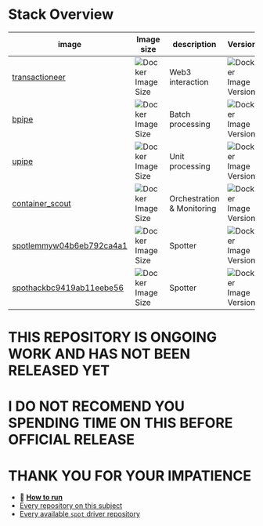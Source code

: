 
# Stack Overview
| image | Image size | description | Version |
| --- |  --- | --- | --- | 
| [transactioneer](https://github.com/exorde-labs/transactioneer/tree/main) | ![Docker Image Size](https://img.shields.io/docker/image-size/exordelabs/transactioneer) | Web3 interaction | ![Docker Image Version](https://img.shields.io/docker/v/exordelabs/transactioneer)|
| [bpipe](https://github.com/exorde-labs/bpipe/tree/main) | ![Docker Image Size](https://img.shields.io/docker/image-size/exordelabs/bpipe) | Batch processing |  ![Docker Image Version](https://img.shields.io/docker/v/exordelabs/bpipe)|
| [upipe](https://github.com/exorde-labs/upipe/tree/main) |  ![Docker Image Size](https://img.shields.io/docker/image-size/exordelabs/upipe) | Unit processing | ![Docker Image Version](https://img.shields.io/docker/v/exordelabs/upipe)|
| [container_scout](https://github.com/exorde-labs/container_scout/tree/main) | ![Docker Image Size](https://img.shields.io/docker/image-size/exordelabs/container_scout)| Orchestration & Monitoring | ![Docker Image Version](https://img.shields.io/docker/v/exordelabs/container_scout)|
| [spotlemmyw04b6eb792ca4a1](https://github.com/exorde-labs/lemmyw04b6eb792ca4a1/tree/main) | ![Docker Image Size](https://img.shields.io/docker/image-size/exordelabs/spotlemmyw04b6eb792ca4a1) | Spotter | ![Docker Image Version](https://img.shields.io/docker/v/exordelabs/spotlemmyw04b6eb792ca4a1)
| [spothackbc9419ab11eebe56](https://github.com/exorde-labs/hackbc9419ab11eebe56/tree/main) | ![Docker Image Size](https://img.shields.io/docker/image-size/exordelabs/spothackbc9419ab11eebe56) | Spotter | ![Docker Image Version](https://img.shields.io/docker/v/exordelabs/spothackbc9419ab11eebe56)

# THIS REPOSITORY IS ONGOING WORK AND HAS NOT BEEN RELEASED YET
# I DO NOT RECOMEND YOU SPENDING TIME ON THIS BEFORE OFFICIAL RELEASE
# THANK YOU FOR YOUR IMPATIENCE

- :blue_book: [**How to run**](./MANUAL.md)
- [Every repository on this subject](https://github.com/search?q=topic%3Aexorde-spot+org%3Aexorde-labs+&type=repositories)
- [Every available `spot` driver repository](https://github.com/search?q=topic%3Aexorde-spot-driver+org%3Aexorde-labs+&type=repositories)
